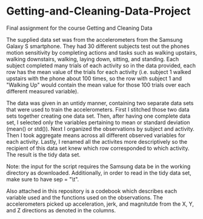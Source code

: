 # Getting-and-Cleaning-Data-Project
Final assignment for the course Getting and Cleaning Data

The supplied data set was from the accelerometers from the Samsung Galaxy S smartphone. They had 30 different subjects test out the phones motion sensitivity by completing actions and tasks such as walking upstairs, walking downstairs, walking, laying down, sitting, and standing. Each subject completed many trials of each activity so in the data provided, each row has the mean value of the trials for each activity (i.e. subject 1 walked upstairs with the phone about 100 times, so the row with subject 1 and "Walking Up" would contain the mean value for those 100 trials over each different measured variable).

The data was given in an untidy manner, containing two separate data sets that were used to train the accelerometers. First I stitched those two data sets together creating one data set. Then, after having one complete data set, I selected only the variables pertaining to mean or standard deviation (mean() or std()). Next I organized the observations by subject and activity. Then I took aggregate means across all different observed variables for each activity. Lastly, I renamed all the activites more descriptively so the recipient of this data set knew which row corresponded to which activity. The result is the tidy data set.

Note: the input for the script requires the Samsung data be in the working directory as downloaded. Additionally, in order to read in the tidy data set, make sure to have sep = "\t".

Also attached in this repository is a codebook which describes each variable used and the functions used on the observations. The accelerometers picked up acceleration, jerk, and magnitutde from the X, Y, and Z directions as denoted in the columns.
